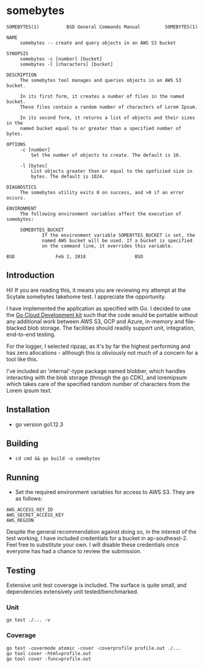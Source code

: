 # somebytes

```
SOMEBYTES(1)		  BSD General Commands Manual		  SOMEBYTES(1)

NAME
     somebytes -- create and query objects in an AWS S3 bucket

SYNOPSIS
     somebytes -c [number] [bucket]
     somebytes -l [characters] [bucket]

DESCRIPTION
     The somebytes tool manages and queries objects in an AWS S3 bucket.

     In its first form, it creates a number of files in the named bucket.
     These files contain a random number of characters of Lorem Ipsum.

     In its second form, it returns a list of objects and their sizes in the
     named bucket equal to or greater than a specified number of bytes.

OPTIONS
     -c [number]
	     Set the number of objects to create. The default is 10.

     -l [bytes]
	     List objects greater than or equal to the speficied size in
	     bytes. The default is 1024.

DIAGNOSTICS
     The somebytes utility exits 0 on success, and >0 if an error occurs.

ENVIRONMENT
     The following environment variables affect the execution of somebytes:

     SOMEBYTES_BUCKET
		     If the environment variable SOMEBYTES_BUCKET is set, the
		     named AWS bucket will be used. If a bucket is specified
		     on the command line, it overrides this variable.

BSD				  Feb 2, 2018				   BSD
```

## Introduction

Hi! If you are reading this, it means you are reviewing my attempt at the Scytale somebytes takehome test. I appreciate the opportunity.

I have implemented the application as specified with Go. I decided to use the [Go
Cloud Development kit](https://gocloud.dev/) such that the code would be portable without any additional work between
AWS S3, GCP and Azure, in-memory and file-blacked blob storage. The facilities should readily support unit, integration, end-to-end testing.

For the logger, I selected ripzap, as it's by far the highest performing and has zero allocations - although this is obviously not much of a concern for a tool like this.

I've included an 'internal'-type package named blobber, which handles interacting with the blob storage (through the go CDK), and loremipsum which takes care of the specified random number of characters from the Lorem ipsum text.

## Installation

- go version go1.12.3

## Building

- `cd cmd && go build -o somebytes`

## Running
- Set the required environment variables for access to AWS S3. They are as follows:
```
AWS_ACCESS_KEY_ID
AWS_SECRET_ACCESS_KEY
AWS_REGION
```

Despite the general recommendation against doing so, in the interest of the test working, I have included credentials for a bucket in ap-southeast-2. Feel free to substitute your own. I will disable these credentials once everyone has had a chance to review the submission.

## Testing
Extensive unit test coverage is included. The surface is quite small, and dependencies extensively unit tested/benchmarked.

### Unit
```
go test ./... -v
```

### Coverage
```
go test -covermode atomic -cover -coverprofile profile.out ./...
go tool cover -html=profile.out
go tool cover -func=profile.out
```
